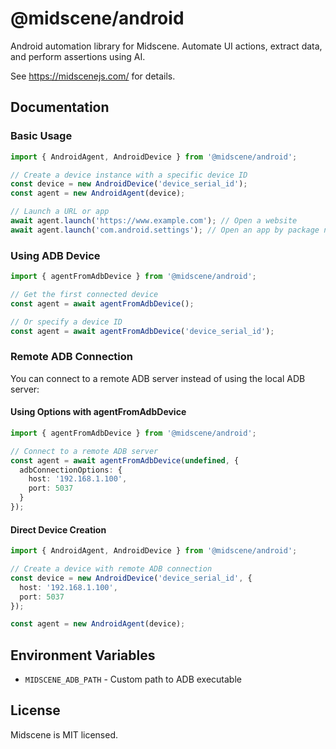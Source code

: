 # @midscene/android

Android automation library for Midscene. Automate UI actions, extract data, and perform assertions using AI.

See https://midscenejs.com/ for details.

## Documentation

### Basic Usage

```typescript
import { AndroidAgent, AndroidDevice } from '@midscene/android';

// Create a device instance with a specific device ID
const device = new AndroidDevice('device_serial_id');
const agent = new AndroidAgent(device);

// Launch a URL or app
await agent.launch('https://www.example.com'); // Open a website
await agent.launch('com.android.settings'); // Open an app by package name
```

### Using ADB Device

```typescript
import { agentFromAdbDevice } from '@midscene/android';

// Get the first connected device
const agent = await agentFromAdbDevice();

// Or specify a device ID
const agent = await agentFromAdbDevice('device_serial_id');
```

### Remote ADB Connection

You can connect to a remote ADB server instead of using the local ADB server:

#### Using Options with agentFromAdbDevice

```typescript
import { agentFromAdbDevice } from '@midscene/android';

// Connect to a remote ADB server
const agent = await agentFromAdbDevice(undefined, {
  adbConnectionOptions: {
    host: '192.168.1.100',
    port: 5037
  }
});
```

#### Direct Device Creation

```typescript
import { AndroidAgent, AndroidDevice } from '@midscene/android';

// Create a device with remote ADB connection
const device = new AndroidDevice('device_serial_id', {
  host: '192.168.1.100',
  port: 5037
});

const agent = new AndroidAgent(device);
```

## Environment Variables

- `MIDSCENE_ADB_PATH` - Custom path to ADB executable

## License

Midscene is MIT licensed.